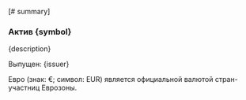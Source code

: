 [# summary]

### Актив {symbol}

{description}

Выпущен: {issuer}

Евро (знак: €; символ: EUR) является официальной валютой стран-участниц Еврозоны.